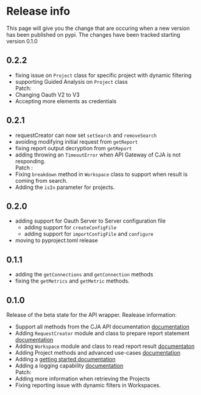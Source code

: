 # Release info

This page will give you the change that are occuring when a new version has been published on pypi.
The changes have been tracked starting version 0.1.0

## 0.2.2

* fixing issue on `Project` class for specific project with dynamic filtering
* supporting Guided Analysis on `Project` class\
Patch:
* Changing Oauth V2 to V3
* Accepting more elements as credentials

## 0.2.1

* requestCreator can now set `setSearch` and `removeSearch`
* avoiding modifying initial request from `getReport` 
* fixing report output decryption from `getReport`
* adding throwing an `TimeoutError` when API Gateway of CJA is not responding.\
Patch : 
* Fixing `breakdown` method in `Workspace` class to support when result is coming from search.
* Adding the `isIn` parameter for projects.

## 0.2.0

* adding support for Oauth Server to Server configuration file
  * adding support for `createConfigFile`
  * adding support for `importConfigFile` and `configure`
* moving to pyproject.toml release

## 0.1.1

* adding the `getConnections` and `getConnection` methods
* fixing the `getMetrics` and `getMetric` methods.

## 0.1.0

Release of the beta state for the API wrapper.
Realease information:
* Support all methods from the CJA API documentation [documentation](./main.md)
* Adding `RequestCreator` module and class to prepare report statement [documentation](./requestCreator.md)
* Adding `Workspace` module and class to read report result [documentaton](./workspace.md)
* Adding Project methods and advanced use-cases [documentation](./projects.md)
* Adding a [getting started documentation](./getting_started.md)
* Adding a logging capability [documentation](./logging.md)\
Patch:
* Adding more information when retrieving the Projects
* Fixing reporting issue with dynamic filters in Workspaces. 